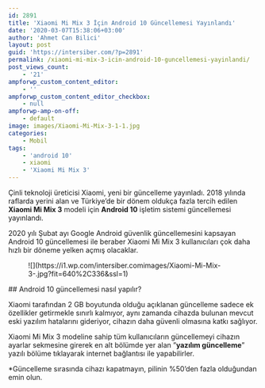 ```yaml
---
id: 2891
title: 'Xiaomi Mi Mix 3 İçin Android 10 Güncellemesi Yayınlandı'
date: '2020-03-07T15:38:06+03:00'
author: 'Ahmet Can Bilici'
layout: post
guid: 'https://intersiber.com/?p=2891'
permalink: /xiaomi-mi-mix-3-icin-android-10-guncellemesi-yayinlandi/
post_views_count:
    - '21'
ampforwp_custom_content_editor:
    - ''
ampforwp_custom_content_editor_checkbox:
    - null
ampforwp-amp-on-off:
    - default
image: images/Xiaomi-Mi-Mix-3-1-1.jpg
categories:
    - Mobil
tags:
    - 'android 10'
    - xiaomi
    - 'Xiaomi Mi Mix 3'
---
```


Çinli teknoloji üreticisi Xiaomi, yeni bir güncelleme yayınladı. 2018 yılında raflarda yerini alan ve Türkiye’de bir dönem oldukça fazla tercih edilen **Xiaomi Mi Mix 3** modeli için **Android 10** işletim sistemi güncellemesi yayınlandı.

2020 yılı Şubat ayı Google Android güvenlik güncellemesini kapsayan Android 10 güncellemesi ile beraber Xiaomi Mi Mix 3 kullanıcıları çok daha hızlı bir döneme yelken açmış olacaklar.

<figure class="wp-block-image size-large">![](https://i1.wp.com/intersiber.comimages/Xiaomi-Mi-Mix-3-.jpg?fit=640%2C336&ssl=1)</figure>## Android 10 güncellemesi nasıl yapılır?

Xiaomi tarafından 2 GB boyutunda olduğu açıklanan güncelleme sadece ek özellikler getirmekle sınırlı kalmıyor, aynı zamanda cihazda bulunan mevcut eski yazılım hatalarını gideriyor, cihazın daha güvenli olmasına katkı sağlıyor.

Xiaomi Mi Mix 3 modeline sahip tüm kullanıcıların güncellemeyi cihazın ayarlar sekmesine girerek en alt bölümde yer alan ”**yazılım güncelleme**” yazılı bölüme tıklayarak internet bağlantısı ile yapabilirler.

\*Güncelleme sırasında cihazı kapatmayın, pilinin %50’den fazla olduğundan emin olun.